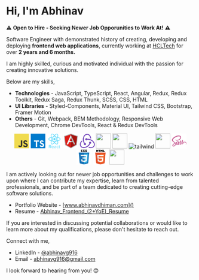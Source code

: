# Hi, I'm Abhinav
<!-- 
<img src="https://komarev.com/ghpvc/?username=abhinavg916&label=Profile%20views&color=0e75b6&style=flat" alt="abhinavg916" />
 -->
<!--
Software Engineer with demonstrated history of creating, developing and deploying frontend web applications, currently
working at [**HCLTech**](https://www.hcltech.com/). Skilled in JavaScript,  TypeScript, Reactjs, Redux/Redux Saga/Redux Toolkit, and Webpack. I am a curious, passionate and self-motivated individual. Apart from technical, am an effective team player who brings energy,
enthusiasm & humor to motivate team members to achieve their best potential.

Always keen to learn new technologies and develop creative solutions. Ability to grasp new technical concepts quickly and utilize them correctly in order to get the best results.

I enjoy working on challenging projects which makes differences.
-->

⚠ **Open to Hire - Seeking Newer Job Opporunities to Work At!** ⚠ 


Software Engineer with demonstrated history of creating, developing and deploying **frontend web applications**, currently
working at [HCLTech](https://www.hcltech.com/) for over **2 years and 6 months.**  

I am highly skilled, curious and motivated individual with the passion for creating innovative solutions.

Below are my skills, 

- **Technologies** - JavaScript, TypeScript, React, Angular, Redux, Redux Toolkit, Redux Saga, Redux Thunk, SCSS, CSS, HTML
- **UI Libraries** - Styled-Components, Material UI, Tailwind CSS, Bootstrap, Framer Motion
- **Others** - Git, Webpack, BEM Methodology, Responsive Web Development, Chrome DevTools, React & Redux DevTools


<!-- Apart from technical, am an effective team player who brings energy, enthusiasm & humor to motivate team members to achieve their best potential. -->

<!-- I am always keen and curious to learn new technologies and develop creative solutions. I have the proven ability to grasp new technical concepts quickly and utilize them correctly in order to get the best results. -->

<!--
- [StopStalk - @abhinavg916](https://www.stopstalk.com/user/profile/abhinavg916)
-->
<!--
⚡ Fun Facts

- I neither drink tea nor coffee 😉
-->
<!--
- I code in Light theme 😎
- I write with Left hand 👈
-->

<!--
Below are my Online Programming Profiles:

<a href="https://www.leetcode.com/abhinavg916" target="blank"><img align="center" src="https://raw.githubusercontent.com/rahuldkjain/github-profile-readme-generator/master/src/images/icons/Social/leet-code.svg" alt="abhinavg916" height="30" width="40" /></a>
<a href="https://www.hackerrank.com/abhinavg916" target="blank"><img align="center" src="https://raw.githubusercontent.com/rahuldkjain/github-profile-readme-generator/master/src/images/icons/Social/hackerrank.svg" alt="abhinavg916" height="30" width="40" /></a>
<a href="https://auth.geeksforgeeks.org/user/abhinavg916" target="blank"><img align="center" src="https://raw.githubusercontent.com/rahuldkjain/github-profile-readme-generator/master/src/images/icons/Social/geeks-for-geeks.svg" alt="abhinavg916" height="30" width="40" /></a>
<a href="https://www.codechef.com/users/abhinavg916" target="blank"><img align="center" src="https://cdn.jsdelivr.net/npm/simple-icons@3.1.0/icons/codechef.svg" alt="abhinavg916" height="30" width="40" /></a>
-->

<!-- ## Technical Skills -->


<!-- **Problem Solving** -->

<!-- <p>
<img src="https://raw.githubusercontent.com/devicons/devicon/master/icons/java/java-original.svg" alt="java" width="40" height="40"/>
<img src="https://raw.githubusercontent.com/devicons/devicon/master/icons/cplusplus/cplusplus-original.svg" alt="cpp" width="40" height="40"/>
<img src="https://raw.githubusercontent.com/devicons/devicon/master/icons/thealgorithms/thealgorithms-original.svg" alt="algo" width="40" height="40"/>
</p> -->

<!-- **Frontend Web Development** -->

<p style="text-align:center">
<img src="https://raw.githubusercontent.com/devicons/devicon/master/icons/javascript/javascript-original.svg" alt="javascript" width="40" height="40"/>
<img src="https://raw.githubusercontent.com/devicons/devicon/master/icons/typescript/typescript-original.svg" alt="typescript" width="40" height="40"/>  
<img src="https://raw.githubusercontent.com/devicons/devicon/master/icons/react/react-original-wordmark.svg" alt="reactjs" width="40" height="40"/>
<img src="https://raw.githubusercontent.com/devicons/devicon/master/icons/angularjs/angularjs-original.svg" alt="angular" width="40" height="40"/>
<!-- <img src="https://raw.githubusercontent.com/devicons/devicon/master/icons/nextjs/nextjs-original.svg" alt="nextjs" width="40" height="40"/> -->
<img src="https://raw.githubusercontent.com/devicons/devicon/master/icons/redux/redux-original.svg" alt="redux" width="40" height="40"/>  
<!-- <img src="https://cdn.jsdelivr.net/gh/devicons/devicon/icons/storybook/storybook-original.svg" width="40" height="40" /> -->
<img src="https://cdn.jsdelivr.net/gh/devicons/devicon/icons/webpack/webpack-original.svg" width="40" height="40" />
<img src="https://cdn.jsdelivr.net/gh/devicons/devicon/icons/materialui/materialui-original.svg" width="40" height="40" />
<img src="https://www.vectorlogo.zone/logos/tailwindcss/tailwindcss-icon.svg" alt="tailwind" width="40" height="40"/> 
<img src="https://cdn.jsdelivr.net/gh/devicons/devicon/icons/bootstrap/bootstrap-original.svg" width="40" height="40" />
<img src="https://raw.githubusercontent.com/devicons/devicon/master/icons/sass/sass-original.svg" alt="sass" width="40" height="40"/>  
<img src="https://raw.githubusercontent.com/devicons/devicon/master/icons/css3/css3-original-wordmark.svg" alt="css3" width="40" height="40"/>
<img src="https://raw.githubusercontent.com/devicons/devicon/master/icons/html5/html5-original-wordmark.svg" alt="html5" width="40" height="40"/>
<img src="https://cdn.jsdelivr.net/gh/devicons/devicon/icons/git/git-original.svg" width="40" height="40" />
<!-- <img src="https://www.vectorlogo.zone/logos/jestjsio/jestjsio-icon.svg" alt="jest" width="40" height="40"/> -->
</p>       

<!-- **Backend Web Development** -->
<!-- 
<p>
<img src="https://raw.githubusercontent.com/devicons/devicon/master/icons/nodejs/nodejs-original-wordmark.svg" alt="nodejs" width="40" height="40"/>
<img src="https://raw.githubusercontent.com/devicons/devicon/master/icons/spring/spring-original.svg" alt="springboot" width="40" height="40"/>  
<img src="https://raw.githubusercontent.com/devicons/devicon/master/icons/express/express-original-wordmark.svg" alt="express" width="40" height="40"/>
<img src="https://cdn.jsdelivr.net/gh/devicons/devicon/icons/firebase/firebase-plain-wordmark.svg" width="40" height="40" />
<img src="https://raw.githubusercontent.com/devicons/devicon/master/icons/mongodb/mongodb-original-wordmark.svg" alt="mongodb" width="40" height="40"/>
<img src="https://raw.githubusercontent.com/devicons/devicon/master/icons/postgresql/postgresql-original-wordmark.svg" alt="postgresql" width="40" height="40"/>
<img src="https://www.vectorlogo.zone/logos/graphql/graphql-icon.svg" alt="graphql" width="40" height="40"/>
</p> -->

<!-- **DevOps & Cloud** -->

<p>
<!-- <img src="https://raw.githubusercontent.com/devicons/devicon/master/icons/amazonwebservices/amazonwebservices-original.svg" alt="aws" width="40" height="40"/> -->
<!-- <img src="https://raw.githubusercontent.com/devicons/devicon/master/icons/docker/docker-original-wordmark.svg" alt="docker" width="40" height="40"/> -->
<!-- <img src="https://raw.githubusercontent.com/devicons/devicon/master/icons/nginx/nginx-original.svg" alt="nginx" width="40" height="40"/> -->
<!-- <img src="https://raw.githubusercontent.com/devicons/devicon/master/icons/amazonwebservices/amazonwebservices-original-wordmark.svg" alt="aws" width="40" height="40"/> -->
</p>
  
<!-- **Machine Learning** -->

<p>
<!-- <img src="https://raw.githubusercontent.com/devicons/devicon/master/icons/python/python-original.svg" alt="python" width="40" height="40"/> -->  
</p>

<!-- **Big Data** -->

<p>
  
</p>

<!-- **Mobile App Development** -->

<p>

</p>


<!-- ### GitHub Stats -->

<!-- <p><img align="left" src="https://github-readme-stats.vercel.app/api/top-langs?username=abhinavg916&show_icons=true&locale=en&layout=compact" alt="abhinavg916" /></p>
<p>&nbsp;<img align="center" src="https://github-readme-stats.vercel.app/api?username=abhinavg916&show_icons=true&locale=en" alt="abhinavg916" /></p>
<img height="180em" src="https://github-readme-stats.vercel.app/api?username=abhinavg916&show_icons=true&hide_border=true&&count_private=true&include_all_commits=true" />
<img height="180em" src="https://github-readme-stats.vercel.app/api/top-langs/?username=abhinavg916&exclude_repo=KNN-Image-Classification&show_icons=true&hide_border=true&layout=compact&langs_count=8"/> -->


<!-- 
<p><img align="center" src="https://github-readme-streak-stats.herokuapp.com/?user=abhinavg916&" alt="abhinavg916" /></p> -->



<!-- <p align="left"> <a href="https://github.com/ryo-ma/github-profile-trophy"><img src="https://github-profile-trophy.vercel.app/?username=abhinavg916" alt="abhinavg916" /></a> </p> -->


I am actively looking out for newer job opportunities and challenges to work upon where I can contribute my expertise, 
learn from talented professionals, and be part of a team dedicated to creating cutting-edge software solutions.

- Portfolio Website - [www.abhinavdhiman.com]()
- Resume - [Abhinav_Frontend_(2+YoE)_Resume]()

If you are interested in discussing potential collaborations or would like to learn more about my qualifications, please don't hesitate to reach out. 

Connect with me,

- LinkedIn - [@abhinavg916](https://www.linkedin.com/in/abhinavg916/)
- Email - [abhinavg916@gmail.com](abhinavg916@gmail.com)

I look forward to hearing from you! 😊
<!-- <a href="https://linkedin.com/in/abhinavg916" target="blank"><img align="center" src="https://raw.githubusercontent.com/rahuldkjain/github-profile-readme-generator/master/src/images/icons/Social/linked-in-alt.svg" alt="abhinavg916" height="15" width="15" /></a> -->
